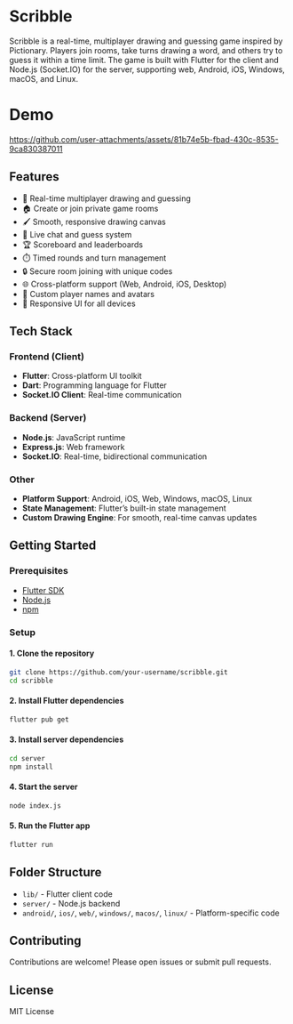 # Scribble

Scribble is a real-time, multiplayer drawing and guessing game inspired by Pictionary. Players join rooms, take turns drawing a word, and others try to guess it within a time limit. The game is built with Flutter for the client and Node.js (Socket.IO) for the server, supporting web, Android, iOS, Windows, macOS, and Linux.


# Demo


https://github.com/user-attachments/assets/81b74e5b-fbad-430c-8535-9ca830387011


## Features

- 🎨 Real-time multiplayer drawing and guessing
- 🏠 Create or join private game rooms
- 🖌️ Smooth, responsive drawing canvas
- 💬 Live chat and guess system
- 🏆 Scoreboard and leaderboards
- ⏱️ Timed rounds and turn management
- 🔒 Secure room joining with unique codes
- 🌐 Cross-platform support (Web, Android, iOS, Desktop)
- 👤 Custom player names and avatars
- 📱 Responsive UI for all devices

## Tech Stack

### Frontend (Client)

- **Flutter**: Cross-platform UI toolkit
- **Dart**: Programming language for Flutter
- **Socket.IO Client**: Real-time communication

### Backend (Server)

- **Node.js**: JavaScript runtime
- **Express.js**: Web framework
- **Socket.IO**: Real-time, bidirectional communication

### Other

- **Platform Support**: Android, iOS, Web, Windows, macOS, Linux
- **State Management**: Flutter’s built-in state management
- **Custom Drawing Engine**: For smooth, real-time canvas updates

## Getting Started

### Prerequisites

- [Flutter SDK](https://flutter.dev/docs/get-started/install)
- [Node.js](https://nodejs.org/)
- [npm](https://www.npmjs.com/)

### Setup

#### 1. Clone the repository

```sh
git clone https://github.com/your-username/scribble.git
cd scribble
```

#### 2. Install Flutter dependencies

```sh
flutter pub get
```

#### 3. Install server dependencies

```sh
cd server
npm install
```

#### 4. Start the server

```sh
node index.js
```

#### 5. Run the Flutter app

```sh
flutter run
```

## Folder Structure

- `lib/` - Flutter client code
- `server/` - Node.js backend
- `android/`, `ios/`, `web/`, `windows/`, `macos/`, `linux/` - Platform-specific code

## Contributing

Contributions are welcome! Please open issues or submit pull requests.

## License

MIT License
